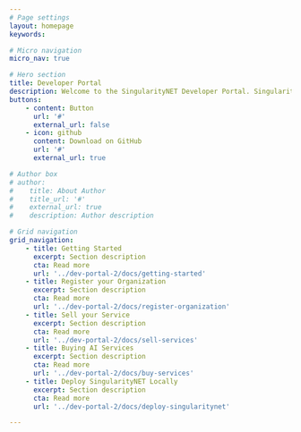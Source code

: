 ```yaml
---
# Page settings
layout: homepage
keywords:

# Micro navigation
micro_nav: true

# Hero section
title: Developer Portal
description: Welcome to the SingularityNET Developer Portal. SingularityNET lets anyone create, share, and monetize AI services at scale. The world’s decentralized AI network has arrived.
buttons:
    - content: Button
      url: '#'
      external_url: false
    - icon: github
      content: Download on GitHub
      url: '#'
      external_url: true

# Author box
# author:
#    title: About Author
#    title_url: '#'
#    external_url: true
#    description: Author description

# Grid navigation
grid_navigation:
    - title: Getting Started
      excerpt: Section description
      cta: Read more
      url: '../dev-portal-2/docs/getting-started'
    - title: Register your Organization
      excerpt: Section description
      cta: Read more
      url: '../dev-portal-2/docs/register-organization'
    - title: Sell your Service
      excerpt: Section description
      cta: Read more
      url: '../dev-portal-2/docs/sell-services'
    - title: Buying AI Services
      excerpt: Section description
      cta: Read more
      url: '../dev-portal-2/docs/buy-services'
    - title: Deploy SingularityNET Locally
      excerpt: Section description
      cta: Read more
      url: '../dev-portal-2/docs/deploy-singularitynet'

---
```

